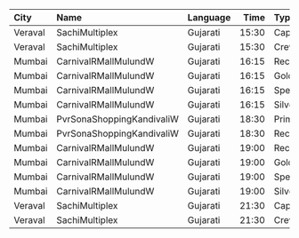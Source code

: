 | City    | Name                      | Language |  Time | Type            | Price | Capacity | Booked |
| :------ | :------------------------ | :------- | ----: | :-------------- | ----: | -------: | -----: |
| Veraval | SachiMultiplex            | Gujarati | 15:30 | Captain         |  120₹ |       68 |      8 |
| Veraval | SachiMultiplex            | Gujarati | 15:30 | Crew            |  120₹ |       60 |     12 |
| Mumbai  | CarnivalRMallMulundW      | Gujarati | 16:15 | ReclinerOffline |  180₹ |       13 |      9 |
| Mumbai  | CarnivalRMallMulundW      | Gujarati | 16:15 | GoldOffline     |  110₹ |      114 |     57 |
| Mumbai  | CarnivalRMallMulundW      | Gujarati | 16:15 | SpecialOffline  |  100₹ |       18 |      9 |
| Mumbai  | CarnivalRMallMulundW      | Gujarati | 16:15 | SilverOffline   |  110₹ |       95 |     47 |
| Mumbai  | PvrSonaShoppingKandivaliW | Gujarati | 18:30 | Prime           |   80₹ |      129 |     73 |
| Mumbai  | PvrSonaShoppingKandivaliW | Gujarati | 18:30 | Recliner        |  120₹ |       33 |     21 |
| Mumbai  | CarnivalRMallMulundW      | Gujarati | 19:00 | ReclinerOffline |  180₹ |       13 |      7 |
| Mumbai  | CarnivalRMallMulundW      | Gujarati | 19:00 | GoldOffline     |  110₹ |      114 |     57 |
| Mumbai  | CarnivalRMallMulundW      | Gujarati | 19:00 | SpecialOffline  |  100₹ |       18 |      9 |
| Mumbai  | CarnivalRMallMulundW      | Gujarati | 19:00 | SilverOffline   |  110₹ |       95 |     47 |
| Veraval | SachiMultiplex            | Gujarati | 21:30 | Captain         |  120₹ |       68 |      8 |
| Veraval | SachiMultiplex            | Gujarati | 21:30 | Crew            |  120₹ |       60 |     12 |
